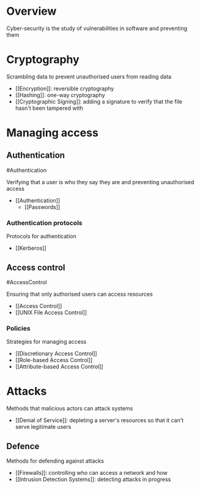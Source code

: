 # Overview
Cyber-security is the study of vulnerabilities in software and preventing them

# Cryptography
Scrambling data to prevent unauthorised users from reading data

- [[Encryption]]: reversible cryptography
- [[Hashing]]: one-way cryptography
- [[Cryptographic Signing]]: adding a signature to verify that the file hasn't been tampered with

# Managing access

## Authentication
#Authentication 

Verifying that a user is who they say they are and preventing unauthorised access

- [[Authentication]]
	- [[Passwords]]

### Authentication protocols
Protocols for authentication

- [[Kerberos]]

## Access control
#AccessControl 

Ensuring that only authorised users can access resources

- [[Access Control]]
- [[UNIX File Access Control]]

### Policies
Strategies for managing access

- [[Discretionary Access Control]]
- [[Role-based Access Control]]
- [[Attribute-based Access Control]]

# Attacks
Methods that malicious actors can attack systems

- [[Denial of Service]]: depleting a server's resources so that it can't serve legitimate users

##  Defence
Methods for defending against attacks

- [[Firewalls]]: controlling who can access a network and how
- [[Intrusion Detection Systems]]: detecting attacks in progress